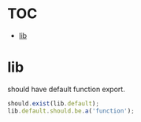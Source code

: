 # TOC
   - [lib](#lib)
<a name=""></a>
 
<a name="lib"></a>
# lib
should have default function export.

```js
should.exist(lib.default);
lib.default.should.be.a('function');
```

